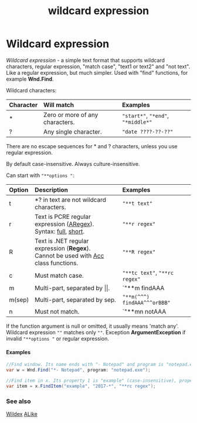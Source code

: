 ﻿---
uid: wildcard_expression
title: wildcard expression
---

# Wildcard expression

*Wildcard expression* - a simple text format that supports wildcard characters, regular expression, "match case", "text1 or text2" and "not text". Like a regular expression, but much simpler. Used with "find" functions, for example **Wnd.Find**.

Wildcard characters:

| Character | Will match | Examples |
| :- | :- | :- |
| * | Zero or more of any characters. | `"start*"`, `"*end"`, `"*middle*"` |
| ? | Any single character. | `"date ????-??-??"` |

There are no escape sequences for * and ? characters, unless you use regular expression.

By default case-insensitive. Always culture-insensitive.

Can start with `"**options "`:

| Option | Description | Examples |
| :- | :- | :- |
| t | *? in text are not wildcard characters. | `"**t text"` |
| r | Text is PCRE regular expression ([ARegex](xref:Au.ARegex)).<br/>Syntax: [full](https://www.pcre.org/current/doc/html/pcre2pattern.html), [short](https://www.pcre.org/current/doc/html/pcre2syntax.html). | `"**r regex"` |
| R | Text is .NET regular expression (**Regex**).<br/>Cannot be used with [Acc](xref:Au.Acc) class functions. | `"**R regex"` |
| c | Must match case. | `"**tc text"`, `"**rc regex"` |
| m | Multi-part, separated by \|\|. | `"**m findAAA||orBBB||**r orCCC"` |
| m(sep) | Multi-part, separated by sep. | `"**m(^^^) findAAA^^^orBBB"` |
| n | Must not match. | `"**mn notAAA||andNotBBB"` |

If the function argument is null or omitted, it usually means 'match any'. Wildcard expression `""` matches only `""`. Exception **ArgumentException** if invalid `"**options "` or regular expression.

#### Examples

```csharp
//Find window. Its name ends with "- Notepad" and program is "notepad.exe".
var w = Wnd.Find("*- Notepad", program: "notepad.exe");

//Find item in x. Its property 1 is "example" (case-insensitive), property 2 starts with "2017-" and property 3 matches a case-sensitive regular expression.
var item = x.FindItem("example", "2017-*", "**rc regex");
```

### See also

[Wildex](xref:Au.Types.Wildex)
[ALike](xref:Au.String_.ALike(System.String,System.String,System.Boolean))
